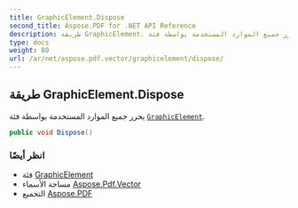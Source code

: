 ```yaml
---
title: GraphicElement.Dispose
second_title: Aspose.PDF for .NET API Reference
description: طريقة GraphicElement. يحرر جميع الموارد المستخدمة بواسطة فئة GraphicElement
type: docs
weight: 80
url: /ar/net/aspose.pdf.vector/graphicelement/dispose/
---
```

## طريقة GraphicElement.Dispose

يحرر جميع الموارد المستخدمة بواسطة فئة [`GraphicElement`](../).

```csharp
public void Dispose()
```

### انظر أيضًا

* فئة [GraphicElement](../)
* مساحة الأسماء [Aspose.Pdf.Vector](../../../aspose.pdf.vector/)
* التجميع [Aspose.PDF](../../../)